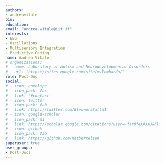 ```yaml
---
authors:
- andreavitale
bio:
education:
email: "andrea.vitale@iit.it"
interests:
- EEG
- Oscillations
- Multisensory Integration
- Predictive Coding
name: Andrea Vitale
# organizations:
# - name: Laboratory of Autism and Neurodevelopmental Disorders
#   url: "https://sites.google.com/site/mvlombardo/"
role: Post-Doc
social:
# - icon: envelope
#   icon_pack: fas
#   link: '#contact'
# - icon: twitter
#   icon_pack: fab
#   link: https://twitter.com/EleonoraSatta1
# - icon: google-scholar
#   icon_pack: ai
#   link: https://scholar.google.com/citations?user=-far8f4AAAAJ&hl
# - icon: github
#   icon_pack: fab
#   link: https://github.com/natbertelsen
superuser: true
user_groups:
- Post-Docs
---
```

